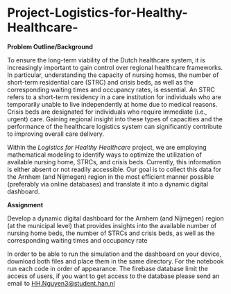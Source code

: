# Project-Logistics-for-Healthy-Healthcare-

 
**Problem Outline/Background**
 
To ensure the long-term viability of the Dutch healthcare system, it is increasingly important to gain control over regional healthcare frameworks. In particular, understanding the capacity of nursing homes, the number of short-term residential care (STRC) and crisis beds, as well as the corresponding waiting times and occupancy rates, is essential. An STRC refers to a short-term residency in a care institution for individuals who are temporarily unable to live independently at home due to medical reasons. Crisis beds are designated for individuals who require immediate (i.e., urgent) care. Gaining regional insight into these types of capacities and the performance of the healthcare logistics system can significantly contribute to improving overall care delivery.
 
Within the _Logistics for Healthy Healthcare_ project, we are employing mathematical modeling to identify ways to optimize the utilization of available nursing home, STRCs, and crisis beds. Currently, this information is either absent or not readily accessible. Our goal is to collect this data for the Arnhem (and Nijmegen) region in the most efficient manner possible (preferably via online databases) and translate it into a dynamic digital dashboard.
 
**Assignment**
 
Develop a dynamic digital dashboard for the Arnhem (and Nijmegen) region (at the municipal level) that provides insights into the available number of nursing home beds, the number of STRCs and crisis beds, as well as the corresponding waiting times and occupancy rate



In order to be able to run the simulation and the dashboard on your device, download both files and place them in the same directory. For the notebook run each code in order of appearance. 
The firebase database limit the access of users, if you want to get access to the database please send an email to HH.Nguyen3@student.han.nl
